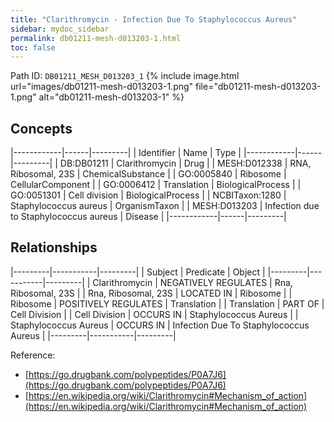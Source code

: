 ```yaml
---
title: "Clarithromycin - Infection Due To Staphylococcus Aureus"
sidebar: mydoc_sidebar
permalink: db01211-mesh-d013203-1.html
toc: false 
---
```



Path ID: `DB01211_MESH_D013203_1`
{% include image.html url="images/db01211-mesh-d013203-1.png" file="db01211-mesh-d013203-1.png" alt="db01211-mesh-d013203-1" %}

## Concepts

|------------|------|---------|
| Identifier | Name | Type    |
|------------|------|---------|
| DB:DB01211 | Clarithromycin | Drug |
| MESH:D012338 | RNA, Ribosomal, 23S | ChemicalSubstance |
| GO:0005840 | Ribosome | CellularComponent |
| GO:0006412 | Translation | BiologicalProcess |
| GO:0051301 | Cell division | BiologicalProcess |
| NCBITaxon:1280 | Staphylococcus aureus | OrganismTaxon |
| MESH:D013203 | Infection due to Staphylococcus aureus | Disease |
|------------|------|---------|

## Relationships

|---------|-----------|---------|
| Subject | Predicate | Object  |
|---------|-----------|---------|
| Clarithromycin | NEGATIVELY REGULATES | Rna, Ribosomal, 23S |
| Rna, Ribosomal, 23S | LOCATED IN | Ribosome |
| Ribosome | POSITIVELY REGULATES | Translation |
| Translation | PART OF | Cell Division |
| Cell Division | OCCURS IN | Staphylococcus Aureus |
| Staphylococcus Aureus | OCCURS IN | Infection Due To Staphylococcus Aureus |
|---------|-----------|---------|

Reference: 
  - [https://go.drugbank.com/polypeptides/P0A7J6](https://go.drugbank.com/polypeptides/P0A7J6)
  - [https://en.wikipedia.org/wiki/Clarithromycin#Mechanism_of_action](https://en.wikipedia.org/wiki/Clarithromycin#Mechanism_of_action)
